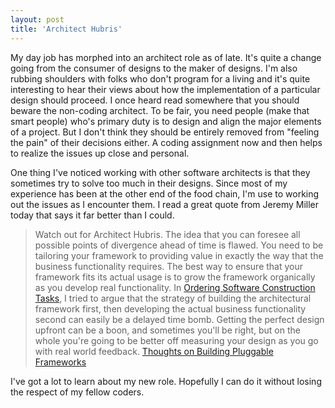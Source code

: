 ```yaml
---
layout: post  
title: 'Architect Hubris'
---
```

My day job has morphed into an architect role as of late. It's quite a change going from the consumer of designs to the maker of designs. I'm also rubbing shoulders with folks who don't program for a living and it's quite interesting to hear their views about how the implementation of a particular design should proceed. I once heard read somewhere that you should beware the non-coding architect. To be fair, you need people (make that smart people) who's primary duty is to design and align the major elements of a project. But I don't think they should be entirely removed from "feeling the pain" of their decisions either. A coding assignment now and then helps to realize the issues up close and personal.

One thing I've noticed working with other software architects is that they sometimes try to solve too much in their designs. Since most of my experience has been at the other end of the food chain, I'm use to working out the issues as I encounter them. I read a great quote from Jeremy Miller today that says it far better than I could.

> Watch out for Architect Hubris. The idea that you can foresee all possible points of divergence ahead of time is flawed. You need to be tailoring your framework to providing value in exactly the way that the business functionality requires. The best way to ensure that your framework fits its actual usage is to grow the framework organically as you develop real functionality. In [Ordering Software Construction Tasks](http://codebetter.com/blogs/jeremy.miller/archive/2005/11/26/135098.aspx), I tried to argue that the strategy of building the architectural framework first, then developing the actual business functionality second can easily be a delayed time bomb. Getting the perfect design upfront can be a boon, and sometimes you'll be right, but on the whole you're going to be better off measuring your design as you go with real world feedback. [Thoughts on Building Pluggable Frameworks](http://codebetter.com/blogs/jeremy.miller/archive/2007/04/04/Thoughts-on-Building-Pluggable-Frameworks.aspx)

I've got a lot to learn about my new role. Hopefully I can do it without losing the respect of my fellow coders.

